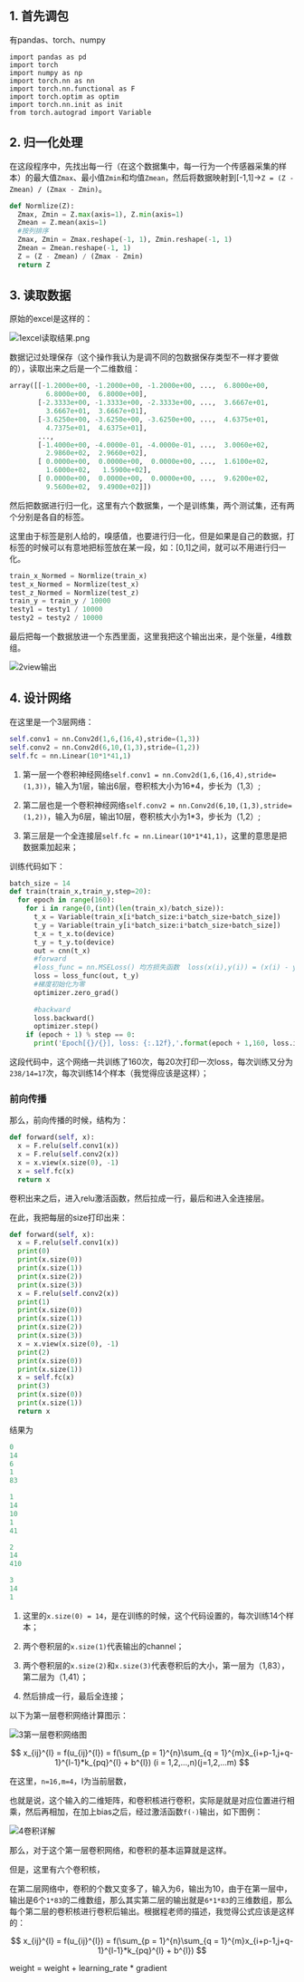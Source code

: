 ## 1. 首先调包

有pandas、torch、numpy

```ptyhon
import pandas as pd
import torch
import numpy as np
import torch.nn as nn
import torch.nn.functional as F
import torch.optim as optim
import torch.nn.init as init
from torch.autograd import Variable
```

## 2. 归一化处理

在这段程序中，先找出每一行（在这个数据集中，每一行为一个传感器采集的样本）的最大值`Zmax`、最小值`Zmin`和均值`Zmean`，然后将数据映射到[-1,1]->`Z = (Z - Zmean) / (Zmax - Zmin)`。

```python
def Normlize(Z):
  Zmax, Zmin = Z.max(axis=1), Z.min(axis=1)
  Zmean = Z.mean(axis=1)
  #按列排序
  Zmax, Zmin = Zmax.reshape(-1, 1), Zmin.reshape(-1, 1)
  Zmean = Zmean.reshape(-1, 1)
  Z = (Z - Zmean) / (Zmax - Zmin)
  return Z
```

## 3. 读取数据

原始的excel是这样的：

![1excel读取结果.png](\图片\1excel读取结果.png)

数据记过处理保存（这个操作我认为是调不同的包数据保存类型不一样才要做的），读取出来之后是一个二维数组：

```python
array([[-1.2000e+00, -1.2000e+00, -1.2000e+00, ...,  6.8000e+00,
         6.8000e+00,  6.8000e+00],
       [-2.3333e+00, -1.3333e+00, -2.3333e+00, ...,  3.6667e+01,
         3.6667e+01,  3.6667e+01],
       [-3.6250e+00, -3.6250e+00, -3.6250e+00, ...,  4.6375e+01,
         4.7375e+01,  4.6375e+01],
       ...,
       [-1.4000e+00, -4.0000e-01, -4.0000e-01, ...,  3.0060e+02,
         2.9860e+02,  2.9660e+02],
       [ 0.0000e+00,  0.0000e+00,  0.0000e+00, ...,  1.6100e+02,
         1.6000e+02,   1.5900e+02],
       [ 0.0000e+00,  0.0000e+00,  0.0000e+00, ...,  9.6200e+02,
         9.5600e+02,  9.4900e+02]])
```

然后把数据进行归一化，这里有六个数据集，一个是训练集，两个测试集，还有两个分别是各自的标签。

这里由于标签是别人给的，嗅感值，也要进行归一化，但是如果是自己的数据，打标签的时候可以有意地把标签放在某一段，如：[0,1]之间，就可以不用进行归一化。

```python
train_x_Normed = Normlize(train_x)
test_x_Normed = Normlize(test_x)
test_z_Normed = Normlize(test_z)
train_y = train_y / 10000
testy1 = testy1 / 10000
testy2 = testy2 / 10000
```

最后把每一个数据放进一个东西里面，这里我把这个输出出来，是个张量，4维数组。

![2view输出](\图片\2view输出.png)

## 4. 设计网络

在这里是一个3层网络：

```python
self.conv1 = nn.Conv2d(1,6,(16,4),stride=(1,3))
self.conv2 = nn.Conv2d(6,10,(1,3),stride=(1,2))
self.fc = nn.Linear(10*1*41,1)
```

1. 第一层一个卷积神经网络`self.conv1 = nn.Conv2d(1,6,(16,4),stride=(1,3))`，输入为1层，输出6层，卷积核大小为16*4，步长为（1,3）;

2. 第二层也是一个卷积神经网络`self.conv2 = nn.Conv2d(6,10,(1,3),stride=(1,2))`，输入为6层，输出10层，卷积核大小为1*3，步长为（1,2）;

3. 第三层是一个全连接层`self.fc = nn.Linear(10*1*41,1)`，这里的意思是把数据乘加起来；

训练代码如下：

```python
batch_size = 14
def train(train_x,train_y,step=20):
  for epoch in range(160):
    for i in range(0,(int)(len(train_x)/batch_size)):
      t_x = Variable(train_x[i*batch_size:i*batch_size+batch_size])
      t_y = Variable(train_y[i*batch_size:i*batch_size+batch_size])
      t_x = t_x.to(device)
      t_y = t_y.to(device)
      out = cnn(t_x)
      #forward
      #loss_func = nn.MSELoss() 均方损失函数  loss(x(i),y(i)) = (x(i) - y(i))^2
      loss = loss_func(out, t_y)
      #梯度初始化为零
      optimizer.zero_grad()
        
      #backward
      loss.backward()
      optimizer.step()
    if (epoch + 1) % step == 0:
      print('Epoch[{}/{}], loss: {:.12f},'.format(epoch + 1,160, loss.item()))
```

这段代码中，这个网络一共训练了160次，每20次打印一次loss，每次训练又分为`238/14=17`次，每次训练14个样本（我觉得应该是这样）；

### 前向传播

那么，前向传播的时候，结构为：

```python
def forward(self, x):
  x = F.relu(self.conv1(x))
  x = F.relu(self.conv2(x))
  x = x.view(x.size(0), -1)
  x = self.fc(x)
  return x
```
卷积出来之后，进入relu激活函数，然后拉成一行，最后和进入全连接层。

在此，我把每层的size打印出来：

```python
def forward(self, x):
  x = F.relu(self.conv1(x))
  print(0)
  print(x.size(0))
  print(x.size(1))
  print(x.size(2))
  print(x.size(3))
  x = F.relu(self.conv2(x))
  print(1)
  print(x.size(0))
  print(x.size(1))
  print(x.size(2))
  print(x.size(3))
  x = x.view(x.size(0), -1) 
  print(2)
  print(x.size(0))
  print(x.size(1))
  x = self.fc(x)
  print(3)
  print(x.size(0))
  print(x.size(1))
  return x
```

结果为

```python
0
14
6
1
83

1
14
10
1
41

2
14
410

3
14
1
```

1. 这里的`x.size(0) = 14`，是在训练的时候，这个代码设置的，每次训练14个样本；

2. 两个卷积层的`x.size(1)`代表输出的channel；

3. 两个卷积层的`x.size(2)`和`x.size(3)`代表卷积后的大小，第一层为（1,83），第二层为（1,41）；

4. 然后排成一行，最后全连接；

以下为第一层卷积网络计算图示：

![3第一层卷积网络图](\图片\3第一层卷积网络图.png)

$$
x_{ij}^{l} = f(u_{ij}^{l}) = f(\sum_{p = 1}^{n}\sum_{q = 1}^{m}x_{i+p-1,j+q-1}^{l-1}*k_{pq}^{l} + b^{l})  (i = 1,2,...,n)(j=1,2,...m)
$$

在这里，`n=16,m=4`，l为当前层数，

也就是说，这个输入的二维矩阵，和卷积核进行卷积，实际是就是对应位置进行相乘，然后再相加，在加上bias之后，经过激活函数`f(·)`输出，如下图例：

![4卷积详解](\图片\4卷积详解.png)

那么，对于这个第一层卷积网络，和卷积的基本运算就是这样。

但是，这里有六个卷积核，

在第二层网络中，卷积的个数又变多了，输入为6，输出为10，由于在第一层中，输出是6个`1*83`的二维数组，那么其实第二层的输出就是`6*1*83`的三维数组，那么每个第二层的卷积核进行卷积后输出。根据程老师的描述，我觉得公式应该是这样的：

$$
x_{ij}^{l} = f(u_{ij}^{l}) = f(\sum_{p = 1}^{n}\sum_{q = 1}^{m}x_{i+p-1,j+q-1}^{l-1}*k_{pq}^{l} + b^{l})
$$





weight = weight + learning_rate * gradient